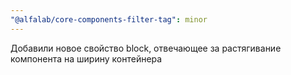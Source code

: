 ```yaml
---
"@alfalab/core-components-filter-tag": minor
---
```


Добавили новое свойство block, отвечающее за растягивание компонента на ширину контейнера
